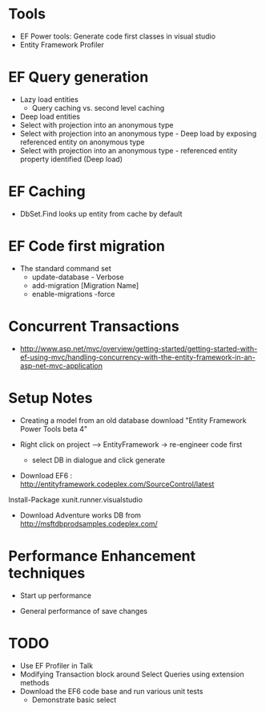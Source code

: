 # Tools
- EF Power tools: Generate code first classes in visual studio
- Entity Framework Profiler

# EF Query generation
- Lazy load entities
	- Query caching vs. second level caching
- Deep load entities
- Select with projection into an anonymous type
- Select with projection into an anonymous type - Deep load by exposing referenced entity on anonymous type
- Select with projection into an anonymous type - referenced entity property identified (Deep load)

# EF Caching
- DbSet.Find looks up entity from cache by default


# EF Code first migration
- The standard command set
	- update-database - Verbose
	- add-migration [Migration Name]
	- enable-migrations -force

# Concurrent Transactions
-  http://www.asp.net/mvc/overview/getting-started/getting-started-with-ef-using-mvc/handling-concurrency-with-the-entity-framework-in-an-asp-net-mvc-application

# Setup Notes
- Creating a model from an old database
download "Entity Framework Power Tools beta 4"
- Right click on project --> EntityFramework -> re-engineer code first
	- select DB in dialogue and click generate

- Download EF6 : http://entityframework.codeplex.com/SourceControl/latest

Install-Package xunit.runner.visualstudio

- Download Adventure works DB from
http://msftdbprodsamples.codeplex.com/

# Performance Enhancement techniques
- Start up performance

- General performance of save changes


# TODO
- Use EF Profiler in Talk
- Modifying Transaction block around Select Queries using extension methods
- Download the EF6 code base and run various unit tests
	- Demonstrate basic select
